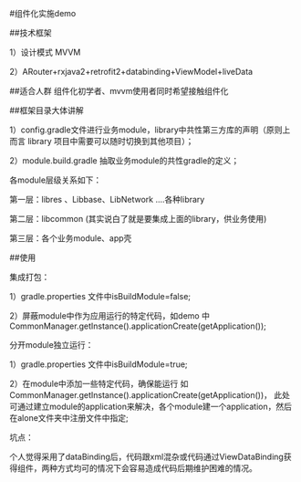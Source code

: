 #组件化实施demo

##技术框架

1）设计模式 MVVM

2）ARouter+rxjava2+retrofit2+databinding+ViewModel+liveData

##适合人群 组件化初学者、mvvm使用者同时希望接触组件化

##框架目录大体讲解

1）config.gradle文件进行业务module，library中共性第三方库的声明（原则上而言 library 项目中需要可以随时切换到其他项目）；

2）module.build.gradle 抽取业务module的共性gradle的定义；

各module层级关系如下：

第一层：libres 、Libbase、LibNetwork ....各种library

第二层：libcommon (其实说白了就是要集成上面的library，供业务使用)

第三层：各个业务module、app壳

##使用

集成打包：

1）gradle.properties 文件中isBuildModule=false;

2）屏蔽module中作为应用运行的特定代码，如demo 中 CommonManager.getInstance().applicationCreate(getApplication());

分开module独立运行：

1）gradle.properties 文件中isBuildModule=true;

2）在module中添加一些特定代码，确保能运行 如 CommonManager.getInstance().applicationCreate(getApplication())， 此处可通过建立module的application来解决，各个module建一个application，然后在alone文件夹中注册文件中指定;

坑点：

个人觉得采用了dataBinding后，代码跟xml混杂或代码通过ViewDataBinding获得组件，两种方式均可的情况下会容易造成代码后期维护困难的情况。
